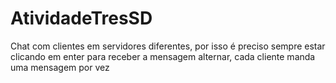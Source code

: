 # AtividadeTresSD

Chat com clientes em servidores diferentes, por isso é preciso sempre estar clicando em enter para receber a mensagem
alternar, cada cliente manda uma mensagem por vez
